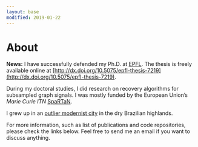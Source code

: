 ```yaml
---
layout: base
modified: 2019-01-22
---
```


# About

**News:** I have successfully defended my Ph.D. at [EPFL][epfl]. The thesis is freely available online at [http://dx.doi.org/10.5075/epfl-thesis-7219](http://dx.doi.org/10.5075/epfl-thesis-7219).

During my doctoral studies, I did research on recovery algorithms for subsampled graph signals. I was mostly funded by the European Union’s *Marie Curie ITN* [SpaRTaN][spartan].

I grew up in an [outlier modernist city][brasilia] in the dry Brazilian highlands.

For more information, such as list of publications and code repositories, please check the links below. Feel free to send me an email if you want to discuss anything.

[spartan]: http://www.spartan-itn.eu/#0
[brasilia]: https://en.wikipedia.org/wiki/Bras%C3%ADlia
[epfl]: https://www.epfl.ch/en/